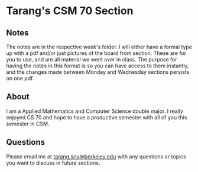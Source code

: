 # Tarang's CSM 70 Section

## Notes
The notes are in the respective week's folder. I will either have a formal type up with a pdf and/or just pictures of the board from section. 
These are for you to use, and are all material we went over in class. 
The purpose for having the notes in this format is so you can have access to them instantly, and the changes made between Monday and Wednesday sections persists on one pdf.
## About
I am a Applied Mathematics and Computer Science double major. I really enjoyed CS 70 and hope to have a productive semester with all of you this semester in CSM.
## Questions
Please email me at tarang.sriv@berkeley.edu with any questions or topics you want to discuss in future sections. 

